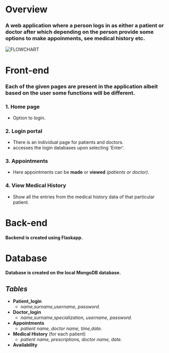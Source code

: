 # **Overview**
### A web application where a person logs in as either a patient or doctor after which depending on the person provide some options to make appoinments, see medical history etc.

![FLOWCHART](/assests/flowchart.jpeg )

# **Front-end**
### Each of the given pages are present in the application albeit based on the user some functions will be different.
### 1. Home page
- Option to login.

### 2. Login portal
- There is an individual page for patients and doctors.
- accesses the login databases upon selecting 'Enter'.

### 3. Appointments
- Here appointments can be **made** or **viewed** _(patients or doctor)_.

### 4. View Medical History
-  Show all the entries from the medical history data of that particular patient.


# **Back-end**
####  ​Backend is created using Flaskapp.

# **Database**

#### Database is created on the local MongoDB database.                                                               

 ## _Tables_
- **Patient_login**   
   - _name,surname,username, password._
- **Doctor_login**
   - _name,surname,specialization, username, password._
- **Appointments**
   - _patient name, doctor name, time,date._
- **Medical History** (for each patient)
   - _patient name, prescriptions, doctor name, date._
- **Availability**

